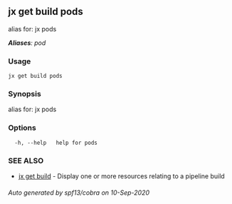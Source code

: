 ## jx get build pods

alias for: jx pods

***Aliases**: pod*

### Usage

```
jx get build pods
```

### Synopsis

alias for: jx pods

### Options

```
  -h, --help   help for pods
```

### SEE ALSO

* [jx get build](jx_get_build.md)	 - Display one or more resources relating to a pipeline build

###### Auto generated by spf13/cobra on 10-Sep-2020
